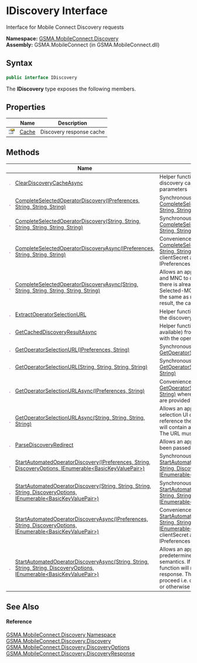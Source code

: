 IDiscovery Interface
====================
Interface for Mobile Connect Discovery requests

**Namespace:** [GSMA.MobileConnect.Discovery][1]  
**Assembly:** GSMA.MobileConnect (in GSMA.MobileConnect.dll)

Syntax
------

```csharp
public interface IDiscovery
```

The **IDiscovery** type exposes the following members.


Properties
----------

                   | Name       | Description              
------------------ | ---------- | ------------------------ 
![Public property] | [Cache][2] | Discovery response cache 


Methods
-------

                 | Name                                                                                                                            | Description                                                                                                                                                                                                                                                                                                                                                     
---------------- | ------------------------------------------------------------------------------------------------------------------------------- | --------------------------------------------------------------------------------------------------------------------------------------------------------------------------------------------------------------------------------------------------------------------------------------------------------------------------------------------------------------- 
![Public method] | [ClearDiscoveryCacheAsync][3]                                                                                                   | Helper function which clears any result from the discovery cache which corresponds with the provided parameters                                                                                                                                                                                                                                                 
![Public method] | [CompleteSelectedOperatorDiscovery(IPreferences, String, String, String)][4]                                                    | Synchronous wrapper for [CompleteSelectedOperatorDiscoveryAsync(IPreferences, String, String, String)][5]                                                                                                                                                                                                                                                       
![Public method] | [CompleteSelectedOperatorDiscovery(String, String, String, String, String, String)][6]                                          | Synchronous wrapper for [CompleteSelectedOperatorDiscoveryAsync(String, String, String, String, String, String)][7]                                                                                                                                                                                                                                             
![Public method] | [CompleteSelectedOperatorDiscoveryAsync(IPreferences, String, String, String)][5]                                               | Convenience version of [CompleteSelectedOperatorDiscoveryAsync(String, String, String, String, String, String)][7] where the clientId, clientSecret and discoveryUrl are provided by the IPreferences implementation                                                                                                                                            
![Public method] | [CompleteSelectedOperatorDiscoveryAsync(String, String, String, String, String, String)][7]                                     | Allows an application to use the selected operator MCC and MNC to obtain the discovery response. In the case there is already a discovery result in the cache and the Selected-MCC/Selected-MNC in the new request are the same as relates to the discovery result for the cached result, the cached result will be returned.                                   
![Public method] | [ExtractOperatorSelectionURL][8]                                                                                                | Helper function to extract operator selection URL from the discovery reponse                                                                                                                                                                                                                                                                                    
![Public method] | [GetCachedDiscoveryResultAsync][9]                                                                                              | Helper function which retrieves a discovery response (if available) from the discovery cache which corresponds with the operator details                                                                                                                                                                                                                        
![Public method] | [GetOperatorSelectionURL(IPreferences, String)][10]                                                                             | Synchronous wrapper for [GetOperatorSelectionURLAsync(IPreferences, String)][11]                                                                                                                                                                                                                                                                                
![Public method] | [GetOperatorSelectionURL(String, String, String, String)][12]                                                                   | Synchronous wrapper for [GetOperatorSelectionURLAsync(String, String, String, String)][13]                                                                                                                                                                                                                                                                      
![Public method] | [GetOperatorSelectionURLAsync(IPreferences, String)][11]                                                                        | Convenience wrapper for [GetOperatorSelectionURLAsync(String, String, String, String)][13] where the clientId, clientSecret and discoveryUrl are provided by the IPreferences implementation                                                                                                                                                                    
![Public method] | [GetOperatorSelectionURLAsync(String, String, String, String)][13]                                                              | Allows an application to get the URL for the operator selection UI of the discovery service. This will not reference the discovery result cache. The returned URL will contain a session id created by the discovery server. The URL must be used as-is.                                                                                                        
![Public method] | [ParseDiscoveryRedirect][14]                                                                                                    | Allows an application to obtain parameters which have been passed within a discovery redirect URL                                                                                                                                                                                                                                                               
![Public method] | [StartAutomatedOperatorDiscovery(IPreferences, String, DiscoveryOptions, IEnumerable&lt;BasicKeyValuePair>)][15]                | Synchronous wrapper for [StartAutomatedOperatorDiscoveryAsync(IPreferences, String, DiscoveryOptions, IEnumerable&lt;BasicKeyValuePair>)][16]                                                                                                                                                                                                                   
![Public method] | [StartAutomatedOperatorDiscovery(String, String, String, String, DiscoveryOptions, IEnumerable&lt;BasicKeyValuePair>)][17]      | Synchronous wrapper for [StartAutomatedOperatorDiscoveryAsync(String, String, String, String, DiscoveryOptions, IEnumerable&lt;BasicKeyValuePair>)][18]                                                                                                                                                                                                         
![Public method] | [StartAutomatedOperatorDiscoveryAsync(IPreferences, String, DiscoveryOptions, IEnumerable&lt;BasicKeyValuePair>)][16]           | Convenience version of [StartAutomatedOperatorDiscoveryAsync(String, String, String, String, DiscoveryOptions, IEnumerable&lt;BasicKeyValuePair>)][18] where the clientId, clientSecret and discoveryUrl are provided by the IPreferences implementation                                                                                                        
![Public method] | [StartAutomatedOperatorDiscoveryAsync(String, String, String, String, DiscoveryOptions, IEnumerable&lt;BasicKeyValuePair>)][18] | Allows an application to conduct discovery based on the predetermined operator/network identified operator semantics. If the operator cannot be identified the function will return the 'operator selection' form of the response. The application can then determine how to proceed i.e. open the operator selection page separately or otherwise handle this. 


See Also
--------

#### Reference
[GSMA.MobileConnect.Discovery Namespace][1]  
[GSMA.MobileConnect.Discovery.Discovery][19]  
[GSMA.MobileConnect.Discovery.DiscoveryOptions][20]  
[GSMA.MobileConnect.Discovery.DiscoveryResponse][21]  

[1]: ../README.md
[2]: Cache.md
[3]: ClearDiscoveryCacheAsync.md
[4]: CompleteSelectedOperatorDiscovery.md
[5]: CompleteSelectedOperatorDiscoveryAsync.md
[6]: CompleteSelectedOperatorDiscovery_1.md
[7]: CompleteSelectedOperatorDiscoveryAsync_1.md
[8]: ExtractOperatorSelectionURL.md
[9]: GetCachedDiscoveryResultAsync.md
[10]: GetOperatorSelectionURL.md
[11]: GetOperatorSelectionURLAsync.md
[12]: GetOperatorSelectionURL_1.md
[13]: GetOperatorSelectionURLAsync_1.md
[14]: ParseDiscoveryRedirect.md
[15]: StartAutomatedOperatorDiscovery.md
[16]: StartAutomatedOperatorDiscoveryAsync.md
[17]: StartAutomatedOperatorDiscovery_1.md
[18]: StartAutomatedOperatorDiscoveryAsync_1.md
[19]: ../Discovery/README.md
[20]: ../DiscoveryOptions/README.md
[21]: ../DiscoveryResponse/README.md
[22]: ../../_icons/Help.png
[Public property]: ../../_icons/pubproperty.gif "Public property"
[Public method]: ../../_icons/pubmethod.gif "Public method"